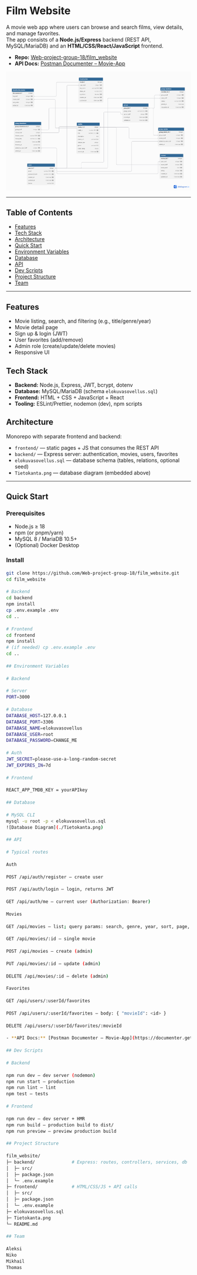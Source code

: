# Film Website

A movie web app where users can browse and search films, view details, and manage favorites.  
The app consists of a **Node.js/Express** backend (REST API, MySQL/MariaDB) and an **HTML/CSS/React/JavaScript** frontend.

- **Repo:** [Web-project-group-18/film_website](https://github.com/Web-project-group-18/film_website)
- **API Docs:** [Postman Documenter – Movie-App](https://documenter.getpostman.com/view/40272026/2sB3QJMq2g)

![Database Diagram](./Tietokanta.png)

---

## Table of Contents

- [Features](#features)
- [Tech Stack](#tech-stack)
- [Architecture](#architecture)
- [Quick Start](#quick-start)
- [Environment Variables](#environment-variables)
- [Database](#database)
- [API](#api)
- [Dev Scripts](#dev-scripts)
- [Project Structure](#project-structure)
- [Team](#team)

---

## Features

- Movie listing, search, and filtering (e.g., title/genre/year)
- Movie detail page
- Sign up & login (JWT)
- User favorites (add/remove)
- Admin role (create/update/delete movies)
- Responsive UI

## Tech Stack

- **Backend:** Node.js, Express, JWT, bcrypt, dotenv
- **Database:** MySQL/MariaDB (schema `elokuvasovellus.sql`)
- **Frontend:** HTML + CSS + JavaScript + React
- **Tooling:** ESLint/Prettier, nodemon (dev), npm scripts

## Architecture

Monorepo with separate frontend and backend:

- `frontend/` — static pages + JS that consumes the REST API
- `backend/` — Express server: authentication, movies, users, favorites
- `elokuvasovellus.sql` — database schema (tables, relations, optional seed)
- `Tietokanta.png` — database diagram (embedded above)

---

## Quick Start

### Prerequisites

- Node.js ≥ 18
- npm (or pnpm/yarn)
- MySQL 8 / MariaDB 10.5+
- (Optional) Docker Desktop

### Install

```bash
git clone https://github.com/Web-project-group-18/film_website.git
cd film_website

# Backend
cd backend
npm install
cp .env.example .env
cd ..

# Frontend
cd frontend
npm install
# (if needed) cp .env.example .env
cd ..

## Environment Variables

# Backend

# Server
PORT=3000

# Database
DATABASE_HOST=127.0.0.1
DATABASE_PORT=3306
DATABASE_NAME=elokuvasovellus
DATABASE_USER=root
DATABASE_PASSWORD=CHANGE_ME

# Auth
JWT_SECRET=please-use-a-long-random-secret
JWT_EXPIRES_IN=7d

# Frontend

REACT_APP_TMDB_KEY = yourAPIkey

## Database

# MySQL CLI
mysql -u root -p < elokuvasovellus.sql
![Database Diagram](./Tietokanta.png)

## API

# Typical routes

Auth

POST /api/auth/register — create user

POST /api/auth/login — login, returns JWT

GET /api/auth/me — current user (Authorization: Bearer)

Movies

GET /api/movies — list; query params: search, genre, year, sort, page, limit

GET /api/movies/:id — single movie

POST /api/movies — create (admin)

PUT /api/movies/:id — update (admin)

DELETE /api/movies/:id — delete (admin)

Favorites

GET /api/users/:userId/favorites

POST /api/users/:userId/favorites — body: { "movieId": <id> }

DELETE /api/users/:userId/favorites/:movieId

- **API Docs:** [Postman Documenter – Movie-App](https://documenter.getpostman.com/view/40272026/2sB3QJMq2g)

## Dev Scripts

# Backend

npm run dev — dev server (nodemon)
npm run start — production
npm run lint — lint
npm test — tests

# Frontend

npm run dev — dev server + HMR
npm run build — production build to dist/
npm run preview — preview production build

## Project Structure

film_website/
├─ backend/              # Express: routes, controllers, services, db
│  ├─ src/
│  ├─ package.json
│  └─ .env.example
├─ frontend/             # HTML/CSS/JS + API calls
│  ├─ src/
│  ├─ package.json
│  └─ .env.example
├─ elokuvasovellus.sql
├─ Tietokanta.png
└─ README.md

## Team

Aleksi
Niko
Mikhail
Thomas